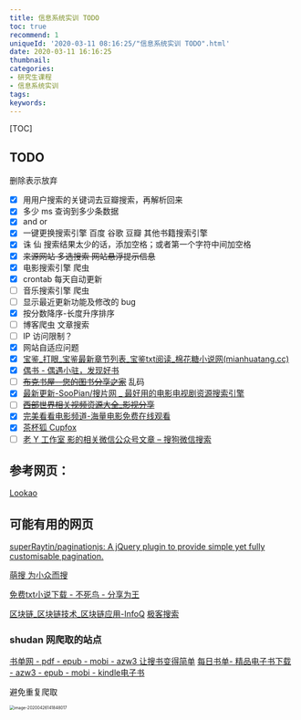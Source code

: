 ```yaml
---
title: 信息系统实训 TODO
toc: true
recommend: 1
uniqueId: '2020-03-11 08:16:25/"信息系统实训 TODO".html'
date: 2020-03-11 16:16:25
thumbnail:
categories:
- 研究生课程
- 信息系统实训
tags:
keywords:
---
```


[TOC]

<!--more-->



## TODO

删除表示放弃

- [x] 用用户搜索的关键词去豆瓣搜索，再解析回来
- [x] 多少 ms 查询到多少条数据
- [x] and or
- [x] 一键更换搜索引擎  百度 谷歌 豆瓣 其他书籍搜索引擎
- [x] 诛 仙  搜索结果太少的话，添加空格；或者第一个字符中间加空格
- [x] ~~来源网站 多选搜索 网站悬浮提示信息~~
- [x] 电影搜索引擎  爬虫
- [x] crontab 每天自动更新
- [ ] 音乐搜索引擎  爬虫
- [ ] 显示最近更新功能及修改的 bug
- [x] 按分数降序-长度升序排序
- [ ] 博客爬虫 文章搜索
- [ ] IP 访问限制？
- [x] 网站自适应问题
- [x] [宝鉴_打眼_宝鉴最新章节列表_宝鉴txt阅读_棉花糖小说网(mianhuatang.cc)](http://www.mianhuatang.cc/)
- [x] [偶书 - 偶遇小驻，发现好书](https://obook.cc/index-1.htm)
- [ ] ~~[布克书屋--您的图书分享之家](https://www.bukebook.cn/)~~ 乱码
- [x] [最新更新-SooPian/搜片网 _ 最好用的电影电视剧资源搜索引擎](https://www.soopian.com/index.php?mode=cxlist&fl=cx)
- [ ] ~~[西部世界相关视频资源大全_影视分享](http://www.ysfenxiang.com/search/%E8%A5%BF%E9%83%A8%E4%B8%96%E7%95%8C)~~
- [x] [完美看看电影频道-海量电影免费在线观看](https://www.wanmeikk.me/category/1.html)
- [x] [茶杯狐 Cupfox](https://www.cupfox.com/search?key=%E6%88%91%E6%98%AF%E4%BD%99%E6%AC%A2)
- [ ] [老 Y 工作室 影的相关微信公众号文章 – 搜狗微信搜索](https://weixin.sogou.com/weixin?query=%E8%80%81+Y+%E5%B7%A5%E4%BD%9C%E5%AE%A4+%E5%BD%B1&_sug_type_=&s_from=input&_sug_=n&type=2&page=5&ie=utf8)

## 参考网页：

[Lookao](https://lookao.com/)



## 可能有用的网页

[superRaytin/paginationjs: A jQuery plugin to provide simple yet fully customisable pagination.](https://github.com/superRaytin/paginationjs)

[萌搜 为小众而搜](https://mengso.com/)

[免费txt小说下载 - 不死鸟 - 分享为王](https://hao.su/2574/)



[区块链_区块链技术_区块链应用-InfoQ](https://www.infoq.cn/topic/Blockchain)
[极客搜索](https://s.geekbang.org/search/c=1/k=idea/t=)



### shudan 网爬取的站点

[书单网 - pdf - epub - mobi - azw3 让搜书变得简单](https://www.shudan.vip/)
[每日书单- 精品电子书下载 - azw3 - epub - mobi - kindle电子书](https://shudan.vip/)

避免重复爬取

<img src="/Users/zhangronghui/Library/Application Support/typora-user-images/image-20200426141848017.png" alt="image-20200426141848017" style="zoom:50%;" />
